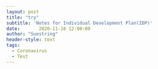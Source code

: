 ```yaml
---
layout: post
title: "try"
subtitle: 'Notes for Individual Development Plan(IDP)'
date:       2020-11-18 12:00:00
author: "Suestring"
header-style: text
tags:
  - Coronavirus
  - Test
---
```



